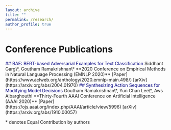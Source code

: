 ```yaml
---
layout: archive
title: ""
permalink: /research/
author_profile: true
---
```


# Conference Publications

<span style="color:navy">
  ## BAE: BERT-based Adversarial Examples for Text Classification 
</span>
Siddhant Garg\*, Goutham Ramakrishnan\*  
**2020 Conference on Empirical Methods in Natural Language Processing (EMNLP 2020)**  
[Paper](https://www.aclweb.org/anthology/2020.emnlp-main.498/)  [arXiv](https://arxiv.org/abs/2004.01970)

<span style="color:navy">
  ## Synthesizing Action Sequences for Modifying Model Decisions
</span>
Goutham Ramakrishnan\*, Yun Chan Lee\*, Aws Albarghouthi  
**Thirty-Fourth AAAI Conference on Artificial Intelligence (AAAI 2020)**  
[Paper](https://ojs.aaai.org/index.php/AAAI/article/view/5996)  [arXiv](https://arxiv.org/abs/1910.00057)


\* denotes Equal Contribution by authors
